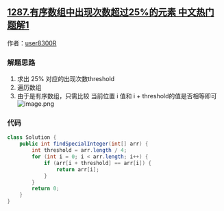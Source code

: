 ## [1287.有序数组中出现次数超过25%的元素 中文热门题解1](https://leetcode.cn/problems/element-appearing-more-than-25-in-sorted-array/solutions/100000/li-yong-you-xu-shu-zu-te-xing-qiu-jie-by-user8300r)

作者：[user8300R](https://leetcode.cn/u/user8300R)

### 解题思路
1. 求出 25% 对应的出现次数threshold
2. 遍历数组
3. 由于是有序数组，只需比较 当前位置 i 值和 i + threshold的值是否相等即可
![image.png](https://pic.leetcode-cn.com/04500e357eb58050f541298a63926f969cec36f65d73c4d4fe0c4d85912cc660-image.png)

### 代码

```java
class Solution {
    public int findSpecialInteger(int[] arr) {
        int threshold = arr.length / 4;
        for (int i = 0; i < arr.length; i++) {
            if (arr[i + threshold] == arr[i]) {
                return arr[i];
            }
        }
        return 0;
    }
}
```